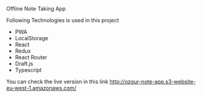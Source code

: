 Offline Note Taking App

Following Technologies is used in this project
- PWA
- LocalStorage
- React
- Redux
- React Router
- Draft.js
- Typescript

You can check the live version in this link
http://ozgur-note-app.s3-website-eu-west-1.amazonaws.com/